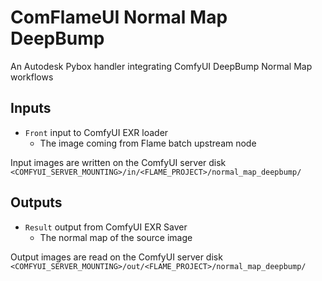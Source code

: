 # ComFlameUI Normal Map DeepBump

An Autodesk Pybox handler integrating ComfyUI DeepBump Normal Map workflows

## Inputs

- `Front` input to ComfyUI EXR loader
  - The image coming from Flame batch upstream node

Input images are written on the ComfyUI server disk
`<COMFYUI_SERVER_MOUNTING>/in/<FLAME_PROJECT>/normal_map_deepbump/`

## Outputs

- `Result` output from ComfyUI EXR Saver
  - The normal map of the source image
  
Output images are read on the ComfyUI server disk
`<COMFYUI_SERVER_MOUNTING>/out/<FLAME_PROJECT>/normal_map_deepbump/`
